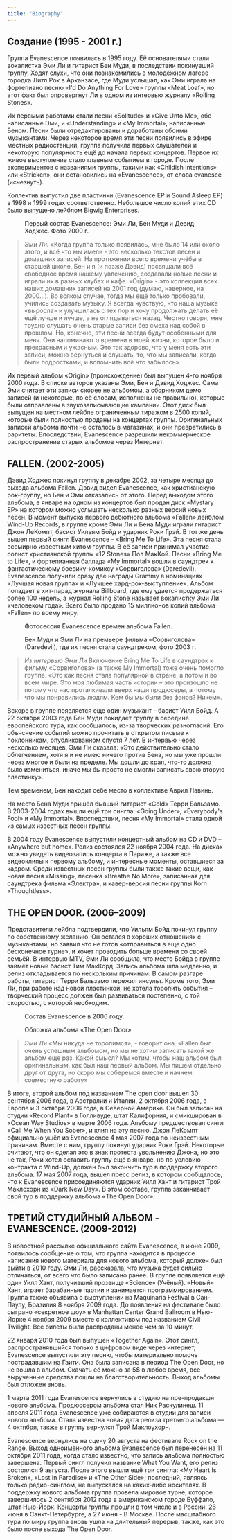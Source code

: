 ```yaml
---
title: "Biography"
---
```




## Создание (1995 - 2001 г.)

Группа Evanescence появилась в 1995 году. Её основателями стали вокалистка Эми Ли и гитарист Бен Муди, в последствии покинувший группу. Ходят слухи, что они познакомились в молодёжном лагере городка Литл Рок в Арканзасе, где Муди услышал, как Эми играла на фортепиано песню «I'd Do Anything For Love» группы «Meat Loaf», но этот факт был опровергнут Ли в одном из интервью журналу «Rolling Stones».

Их первыми работами стали песни «Solitude» и «Give Unto Me», обе написанные Эми, и «Understanding» и «My Immortal», написанные Беном. Песни были отредактированы и доработаны обоими музыкантами. Через некоторое время эти песни появились в эфире местных радиостанций, группа получила первых слушателей и некоторую популярность ещё до начала первых концертов. Первое их живое выступление стало главным событием в городе. После экспериментов с названиями группы, такими как «Childish Intentions» или «Stricken», они остановились на «Evanescence», от слова evanesce (исчезнуть).

Коллектив выпустил две пластинки (Evanescence EP и Sound Asleep EP) в 1998 и 1999 годах соответственно. Небольшое число копий этих CD было выпущено лейблом Bigwig Enterprises.

<div class="sideimg">
    <figure>
        <img src="./../images/bio/disc.jpg" alt="">
        <figcaption>Первый состав Evanescence: Эми Ли, Бен Муди и Девид Ходжес. Фото 2000 г.</figcaption>  
    </figure>
</div>

> <cite>Эми Ли:</cite>
> «Когда группа только появилась, мне было 14 или около этого, и всё что мы имели - это несколько текстов песен и домашних записей. На протяжении всего времени учёбы в старшей школе, Бен и я (и позже Дэвид) посвящали всё свободное время нашему увлечению, создавали новые песни и играли их в разных клубах и кафе. «Origin» - это коллекция всех наших домашних записей на 2001 год (думаю, наверное, на 2000…). Во всяком случае, тогда мы ещё только пробовали, учились создавать музыку. Я всегда чувствую, что наша музыка «выросла» и улучшилась с тех пор и хочу продолжать делать её ещё лучше и лучше, а не оглядываться назад. Честно говоря, мне трудно слушать очень старые записи без смеха над собой в прошлом. Но, конечно, эти песни всегда будут особенными для меня. Они напоминают о времени в моей жизни, которое было и прекрасным и ужасным. Это так здорово, что у меня есть эти записи, можно вернуться и слушать, то, что мы записали, когда были подростками, и вспомнить всё что забылось».

Их первый альбом «Origin» (происхождение) был выпущен 4-го ноября 2000 года. В списке авторов указаны Эми, Бен и Дэвид Ходжес. Сама Эми считает эти записи скорее не альбомом, а сборником демо записей (и некоторые, по её словам, исполнены не правильно), которые были отправлены в звукозаписывающие кампании. Этот диск был выпущен на местном лейбле ограниченным тиражом в 2500 копий, которые были полностью проданы на концертах группы. Оригинальных записей альбома почти не осталось в магазинах, и они превратились в раритеты. Впоследствии, Evanescence разрешили некоммерческое распространение старых альбомов через Интернет.

## FALLEN. (2002-2005)

Дэвид Ходжес покинул группу в декабре 2002, за четыре месяца до выхода альбома Fallen. Дэвид видел Evanescence, как христианскую рок-группу, но Бен и Эми отказались от этого. Перед выходом этого альбома, в январе на одном из концертов был продан диск «Mystary EP» на котором можно услышать несколько разных версий новых песен. В момент выпуска первого дебютного альбома «Fallen» лейблом Wind-Up Records, в группе кроме Эми Ли и Бена Муди играли гитарист Джон ЛеКомпт, басист Уильям Бойд и ударник Роки Грэй. В тот же день вышел первый сингл Evanescence - «Bring Me To Life». Эта песня стала всемирно известным хитом группы. В её записи принимал участие солист христианской группы «12 Stones» Пол МакКой. Песни «Bring Me to Life», и фортепианная баллада «My Immortal» вошли в саундтрек к фантастическому боевику-комиксу «Сорвиголова» (Daredevil). Evanescence получили сразу две награды Grammy в номинациях «Лучшая новая группа» и «Лучшее хард-рок-выступление». Альбом попадает в хит-парад журнала Billboard, где ему удается продержаться более 100 недель, а журнал Rolling Stone называет вокалистку Эми Ли «человеком года». Всего было продано 15 миллионов копий альбома «Fallen» по всему миру.

<div class="sideimg">
    <div class="sideimg__content">
        <figure>
            <img src="./../images/bio/fallen1.jpg" alt="">
            <figcaption>Фотосессия Evanescence времен альбома Fallen. </figcaption>  
        </figure>
        <figure>
            <img src="./../images/bio/fallen2.jpg" alt="">
            <figcaption>Бен Муди и Эми Ли на премьере фильма «Сорвиголова» (Daredevil), где их песня стала саундтреком, фото 2003 г.</figcaption>  
        </figure>
    </div>
</div>

><cite>Из интервью Эми Ли</cite>
>Включение Bring Me To Life в саундтрэк к фильму «Сорвиголова» (а также My Immortal) тоже очень помогло группе. «Это как песня стала популярной в стране, а потом и во всем мире. Это моя любимая часть истории – это произошло не потому что нас проталкивали вверх наши продюсеры, а потому что мы понравились людям. Кем бы мы были без фанов? Никем».

Вскоре в группе появляется еще один музыкант – басист Уилл Бойд. А 22 октября 2003 года Бен Муди покидает группу в середине европейского тура, как сообщалось, из-за творческих разногласий. Его объяснение событий можно прочитать в открытом письме к поклонникам, опубликованном спустя 7 лет. В интервью через несколько месяцев, Эми Ли сказала: «Это действительно стало облегчением, хотя я и не имею ничего против Бена, но мы уже прошли через многое и были на пределе. Мы дошли до края, что-то должно было измениться, иначе мы бы просто не смогли записать свою вторую пластинку».

Тем временем, Бен находит себе место в коллективе Аврил Лавинь.

На место Бена Муди пришёл бывший гитарист «Cold» Терри Бальзамо. В 2003-2004 годах вышли ещё три сингла: «Going Under», «Everybody's Fool» и «My Immortal». Впоследствии, песня «My Immortal» стала одной из самых известных песен группы.

В 2004 году Evanescence выпустили концертный альбом на CD и DVD – «Anywhere but home». Релиз состоялся 22 ноября 2004 года. На дисках можно увидеть видеозапись концерта в Париже, а также все видеоклипы к первому альбому, и интересные моменты, оставшиеся за кадром. Среди известных песен группы были также такие вещи, как новая песня «Missing», песенка «Breathe No More», записанная для саундтрека фильма «Электра», и кавер-версия песни группы Korn «Thoughtless».

## THE OPEN DOOR. (2006–2009)

Представители лейбла подтвердили, что Уильям Бойд покинул группу по собственному желанию. Он остался в хороших отношениях с музыкантами, но заявил что не готов «отправиться в еще одно бесконечное турне», и хочет проводить больше времени со своей семьёй. В интервью MTV, Эми Ли сообщила, что место Бойда в группе займёт новый басист Тим МакКорд. Запись альбома шла медленно, и релиз откладывается по нескольким причинам. В самом разгаре работы, гитарист Терри Бальзамо пережил инсульт. Кроме того, Эми Ли, при работе над новой пластинкой, не хотела торопить события – творческий процесс должен был развиваться постепенно, с той скоростью, с которой необходим.

<div class="sideimg">
    <div class="sideimg__content">
        <figure>
            <img src="./../images/bio/tod1.jpg" alt="">
            <figcaption>Состав Evanescence в 2006 году. </figcaption>  
        </figure>
        <figure>
            <img src="./../images/bio/tod2.jpg" alt="">
            <figcaption>Обложка альбома «The Open Door»</figcaption>  
        </figure>
    </div>
</div>

> <cite>Эми Ли</cite>
> «Мы никуда не торопимся», - говорит она. «Fallen был очень успешным альбомом, но мы не хотим записать такой же альбом еще раз. Какой смысл? Мы хотим, чтобы наш альбом был оригинальным, как был наш первый альбом. Мы пишем отдельно друг от друга, но скоро мы соберемся вместе и начнем совместную работу»

В итоге, второй альбом под названием The open door вышел 30 сентября 2006 года, в Австралии и Италии, 2 октября 2006 года, в Европе и 3 октября 2006 года, в Северной Америке. Он был записан на студии «Record Plant» в Голливуде, штат Калифорния, и смикширован в «Ocean Way Studios» в марте 2006 года. Альбому предшествовал сингл «Call Me When You Sober», и клип на эту песню. Джон ЛеКомпт официально ушёл из Evanescence 4 мая 2007 года по неизвестным причинам. Вместе с ним, группу покинул ударник Роки Грэй. Некоторые считают, что он сделал это в знак протеста увольнению Джона, но это не так, Роки хотел оставить группу ещё в январе, но по условию контракта с Wind-Up, должен был закончить тур в поддержку второго альбома. 17 мая 2007 года, вышел пресс релиз, в котором сообщалось, что к Evanescence присоединяются ударник Уилл Хант и гитарист Трой Маклохорн из «Dark New Day». В этом составе, группа заканчивает свой тур в поддержку альбома «The Open Door».

## ТРЕТИЙ СТУДИЙНЫЙ АЛЬБОМ - EVANESCENCE. (2009-2012)

В новостной рассылке официального сайта Evanescence, в июне 2009, появилось сообщение о том, что группа находится в процессе написания нового материала для нового альбома, который должен был выйти в 2010 году. Эми Ли, рассказала, что музыка будет сильно отличаться, от всего что было записано ранее. В группе появляется ещё один Уилл Хант, получивший прозвище «Science» (Учёный). «Новый» Хант, играет барабанные партии и занимается программированием. Группа также объявила о выступлении на Maquinaria Festival в Сан-Паулу, Бразилия 8 ноября 2009 года. До появления на фестивале было сыграно «секретное шоу» в Manhattan Center Grand Ballroom в Нью-Йорке 4 ноября 2009 вместе с коллективом под названием Civil Twilight. Все билеты были распроданы менее чем за 10 минут.

22 января 2010 года был выпущен «Together Again». Этот сингл, распространявшийся только в цифровом виде через интернет, Evanescence выпустили эту песню, чтобы материально помочь пострадавшим на Гаити. Она была записана в период The Open Door, но не вошла в альбом. Скачать её можно за 5$ в любое время, все вырученные средства пошли на благотворительность. Выход альбомы был отложен вновь.

1 марта 2011 года Evanescence вернулись в студию на пре-продакшн нового альбома. Продюссером альбома стал Ник Раскулинеш. 11 апреля 2011 года Evanescence уже собираются в студии для записи нового альбома. Стала известна новая дата релиза третьего альбома — 4 октября, также в группу вернулся Трой Маклоухорн.

Evanescence вернулись на сцену 20 августа на фестивале Rock on the Range. Выход одноимённого альбома Evanescence был перенесён на 11 октября 2011 года, когда стало известно, что запись альбома полностью завершена. Первый сингл получил название What You Want, его релиз состоялся 9 августа. После этого вышли ещё три сингла: «My Heart Is Broken», «Lost In Paradise» и «The Other Side»; последний, являясь только радио-синглом, не выпускался на каких-либо носителях. В поддержку нового альбома группа провела мировое турне, которое завершилось 2 сентября 2012 года в американском городе Буффало, штат Нью-Йорк. Концерты группы прошли в том числе и в России: 26 июня в Санкт-Петербурге, а 27 июня - В Москве. После масштабного тура по миру группа вновь ушла на длительный перерыв, также, как это было после выхода The Open Door.